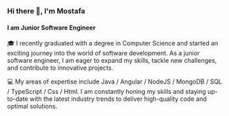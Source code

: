 ### Hi there 👋, I'm Mostafa 
#### I am Junior Software Engineer
🎓 I recently graduated with a degree in Computer Science and started an exciting journey into the world of software development. As a junior software engineer, I am eager to expand my skills, tackle new challenges, and contribute to innovative projects.

💻 My areas of expertise include Java / Angular / NodeJS / MongoDB / SQL / TypeScript / Css / Html. I am constantly honing my skills and staying up-to-date with the latest industry trends to deliver high-quality code and optimal solutions.
